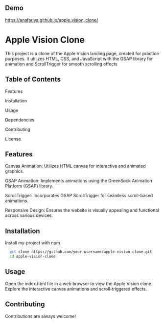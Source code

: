 
## Demo

https://anafariya.github.io/apple_vision_clone/

# Apple Vision Clone

This project is a clone of the Apple Vision landing page, created for practice purposes. It utilizes HTML, CSS, and JavaScript with the GSAP library for animation and ScrollTrigger for smooth scrolling effects


## Table of Contents

Features

Installation

Usage

Dependencies

Contributing

License
## Features

Canvas Animation: Utilizes HTML canvas for interactive and animated graphics.

GSAP Animation: Implements animations using the GreenSock Animation Platform (GSAP) library.

ScrollTrigger: Incorporates GSAP ScrollTrigger for seamless scroll-based animations.

Responsive Design: Ensures the website is visually appealing and functional across various devices.


## Installation

Install my-project with npm

```bash
  git clone https://github.com/your-username/apple-vision-clone.git
  cd apple-vision-clone
```
    
## Usage

Open the index.html file in a web browser to view the Apple Vision clone. Explore the interactive canvas animations and scroll-triggered effects.



## Contributing

Contributions are always welcome!



